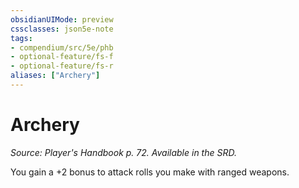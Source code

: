 ```yaml
---
obsidianUIMode: preview
cssclasses: json5e-note
tags:
- compendium/src/5e/phb
- optional-feature/fs-f
- optional-feature/fs-r
aliases: ["Archery"]
---
```

# Archery
*Source: Player's Handbook p. 72. Available in the SRD.* 

You gain a +2 bonus to attack rolls you make with ranged weapons.